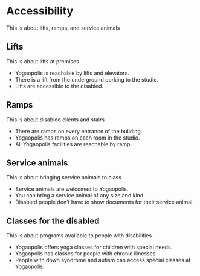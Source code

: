 # Accessibility

This is about lifts, ramps, and service animals

## Lifts

This is about lifts at premises

- Yogaopolis is reachable by lifts and elevators.
- There is a lift from the underground parking to the studio.
- Lifts are accessible to the disabled.

## Ramps

This is about disabled clients and stairs

- There are ramps on every entrance of the building.
- Yogaopolis has ramps on each room in the studio.
- All Yogaopolis facilities are reachable by ramp.

## Service animals

This is about bringing service animals to class

- Service animals are welcomed to Yogaopolis.
- You can bring a service animal of any size and kind.
- Disabled people don’t have to show documents for their service animal.

## Classes for the disabled

This is about programs available to people with disabilities

- Yogaopolis offers yoga classes for children with special needs.
- Yogaopolis has classes for people with chronic illnesses.
- People with down syndrome and autism can access special classes at Yogaopolis.